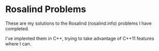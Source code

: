 # Rosalind Problems

These are my solutions to the Rosalind (rosalind.info) problems I have completed.

I've implented them in C++, trying to take advantage of C++11 features where I can.
